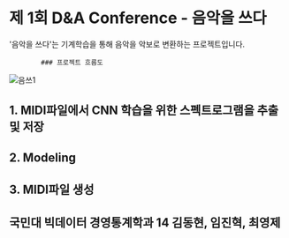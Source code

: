 제 1회 D&amp;A Conference - 음악을 쓰다
======================================


'음악을 쓰다'는 기계학습을 통해 음악을 악보로 변환하는 프로젝트입니다.  
    
        
            
            ### 프로젝트 흐름도


![음쓰1](https://user-images.githubusercontent.com/48852089/54863255-d15e7e80-4d89-11e9-9f2b-524446c0e034.png)

    
    
## 1. MIDI파일에서 CNN 학습을 위한 스펙트로그램을 추출 및 저장

## 2. Modeling

## 3. MIDI파일 생성

## 국민대 빅데이터 경영통계학과 14 김동현, 임진혁, 최영제
